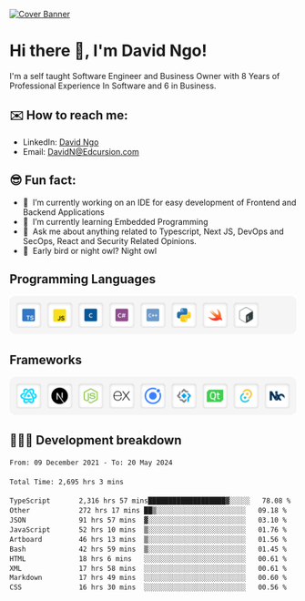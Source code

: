 [![Cover Banner](https://res.cloudinary.com/edcursion/image/upload/v1715731242/David%20Github/uvpes6dpzvlnc9w0f94z.png)](https://www.linkedin.com/in/-david-ngo)

# Hi there 👋, I'm David Ngo!

I'm a self taught Software Engineer and Business Owner with 8 Years of Professional Experience In
Software and 6 in Business.

## ✉️ How to reach me:

- LinkedIn: [David Ngo](https://www.linkedin.com/in/-david-ngo/)
- Email: [DavidN@Edcursion.com](mailto:DavidN@Edcursion.com)

## 😎 Fun fact:

- 🔭 &nbsp;I’m currently working on an IDE for easy development of Frontend and Backend Applications
- 🌱 &nbsp;I’m currently learning Embedded Programming
- 💬 &nbsp;Ask me about anything related to Typescript, Next JS, DevOps and SecOps, React and
  Security Related Opinions.
- 🦉 &nbsp;Early bird or night owl? Night owl

## Programming Languages

![Experence](/assets/Programming.png)

## Frameworks

![Experence](/assets/Frameworks.png)

## 🧑🏻‍💻 **Development breakdown**

<!--START_SECTION:waka-->

```txt
From: 09 December 2021 - To: 20 May 2024

Total Time: 2,695 hrs 3 mins

TypeScript       2,316 hrs 57 mins███████████████████▓░░░░░   78.08 %
Other            272 hrs 17 mins ██▒░░░░░░░░░░░░░░░░░░░░░░   09.18 %
JSON             91 hrs 57 mins  ▓░░░░░░░░░░░░░░░░░░░░░░░░   03.10 %
JavaScript       52 hrs 10 mins  ▒░░░░░░░░░░░░░░░░░░░░░░░░   01.76 %
Artboard         46 hrs 13 mins  ▒░░░░░░░░░░░░░░░░░░░░░░░░   01.56 %
Bash             42 hrs 59 mins  ▒░░░░░░░░░░░░░░░░░░░░░░░░   01.45 %
HTML             18 hrs 6 mins   ░░░░░░░░░░░░░░░░░░░░░░░░░   00.61 %
XML              17 hrs 58 mins  ░░░░░░░░░░░░░░░░░░░░░░░░░   00.61 %
Markdown         17 hrs 49 mins  ░░░░░░░░░░░░░░░░░░░░░░░░░   00.60 %
CSS              16 hrs 30 mins  ░░░░░░░░░░░░░░░░░░░░░░░░░   00.56 %
```

<!--END_SECTION:waka-->
